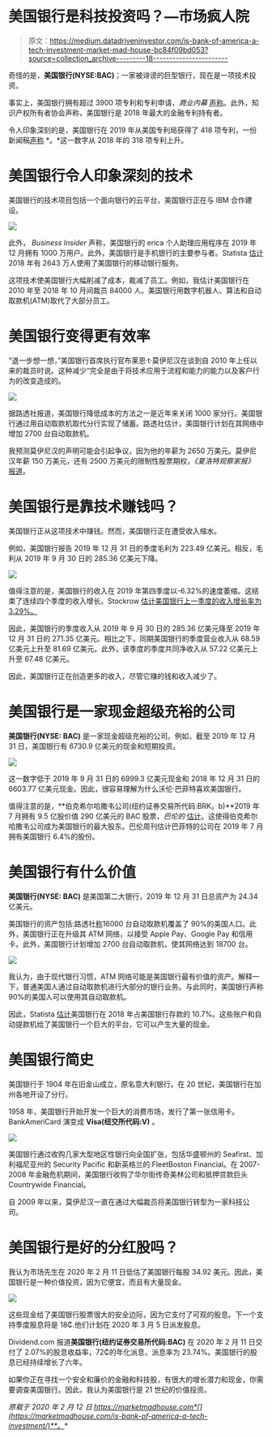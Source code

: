 # 美国银行是科技投资吗？—市场疯人院

> 原文：<https://medium.datadriveninvestor.com/is-bank-of-america-a-tech-investment-market-mad-house-bc84f09bd053?source=collection_archive---------18----------------------->

奇怪的是，**美国银行(NYSE:BAC)**；一家被诽谤的巨型银行，现在是一项技术投资。

事实上，美国银行拥有超过 3900 项专利和专利申请，*商业内幕* [声称](https://www.businessinsider.com/bank-of-america-record-patents-2019-accelerate-innovation-pace-2020-2)。此外，知识产权所有者协会声称，美国银行是 2018 年最大的金融专利持有者。

令人印象深刻的是，美国银行在 2019 年从美国专利局获得了 418 项专利，一份新闻稿[声称](https://newsroom.bankofamerica.com/press-releases/online-banking-and-technology/bank-america-received-more-patents-2019-any-other-year?utm_source=Triggermail&utm_medium=email&utm_campaign=Post%20Blast%20bii-banking:%20BofA%20earned%20record%20number%20of%20patents%20in%202019%20%7C%20HSBC%20considers%20further%20job%20cuts%20%7C%20Kasisto%20raises%20%2422M%20for%20chatbot&utm_term=BII%20List%20Banking%20ALL) *。*这一数字从 2018 年的 318 项专利上升。

# 美国银行令人印象深刻的技术

美国银行的技术项目包括一个面向银行的云平台，美国银行正在与 IBM 合作建设。

![](img/9591aa06a2d3de0b4be903f391b06e4a.png)

此外， *Business Insider* 声称，美国银行的 erica 个人助理应用程序在 2019 年 12 月拥有 1000 万用户。此外，美国银行是手机银行的主要参与者。Statista [估计](https://www.statista.com/statistics/592965/mobile-banking-users-of-bank-of-america/)2018 年有 2643 万人使用了美国银行的移动银行服务。

这项技术使美国银行大幅削减了成本，裁减了员工。例如，我估计美国银行在 2010 年至 2018 年 10 月间裁员 84000 人。美国银行用数字机器人、算法和自动取款机(ATM)取代了大部分员工。

# 美国银行变得更有效率

“退一步想一想，”美国银行首席执行官布莱恩·t·莫伊尼汉在谈到自 2010 年上任以来的裁员时说。这种减少“完全是由于将技术应用于流程和能力的能力以及客户行为的改变造成的。

![](img/06c527965e8394e031e8e35ec0a5302d.png)

据路透社报道，美国银行降低成本的方法之一是近年来关闭 1000 家分行。美国银行通过用自动取款机取代分行实现了储蓄。路透社估计，美国银行计划在其网络中增加 2700 台自动取款机。

我预测莫伊尼汉的声明可能会引起争议，因为他的年薪为 2650 万美元。莫伊尼汉年薪 150 万美元，还有 2500 万美元的限制性股票期权，*《夏洛特观察家报》* [报道](https://www.charlotteobserver.com/news/business/article240091843.html)。

# 美国银行是靠技术赚钱吗？

美国银行正从这项技术中赚钱。然而，美国银行正在遭受收入缩水。

例如，美国银行报告 2019 年 12 月 31 日的季度毛利为 223.49 亿美元。相反，毛利从 2019 年 9 月 30 日的 285.36 亿美元下降。

![](img/5dbb90c3e459b51a6fb5d8fd57911ad2.png)

值得注意的是，美国银行的收入在 2019 年第四季度以-6.32%的速度萎缩。这结束了连续四个季度的收入增长。Stockrow [估计美国银行上一季度的收入增长率为 3.29%。](https://stockrow.com/BAC/financials/income/quarterly)

因此，美国银行的季度收入从 2019 年 9 月 30 日的 285.36 亿美元降至 2019 年 12 月 31 日的 271.35 亿美元。相比之下，同期美国银行的季度营业收入从 68.59 亿美元上升至 81.69 亿美元。此外，该季度的季度共同净收入从 57.22 亿美元上升至 67.48 亿美元。

因此，美国银行正在创造更多的收入，尽管它赚的钱和收入减少了。

# 美国银行是一家现金超级充裕的公司

**美国银行(NYSE: BAC)** 是一家现金超级充裕的公司。例如，截至 2019 年 12 月 31 日，美国银行有 6730.9 亿美元的现金和短期投资。

![](img/7ccff32992d49db3808235cea76e3c40.png)

这一数字低于 2019 年 9 月 31 日的 6999.3 亿美元现金和 2018 年 12 月 31 日的 6603.77 亿美元现金。因此，很容易理解为什么沃伦·巴菲特喜欢美国银行。

值得注意的是，**伯克希尔哈撒韦公司(纽约证券交易所代码:BRK。b)**2019 年 7 月拥有 9.5 亿股价值 290 亿美元的 BAC 股票，*巴伦的* [估计](https://www.barrons.com/articles/warren-buffett-buys-more-bank-of-america-stock-with-berkshires-stake-now-worth-29-billion-51564175390)。这使得伯克希尔哈撒韦公司成为美国银行的最大股东。巴伦周刊估计巴菲特的公司在 2019 年 7 月拥有美国银行 6.4%的股份。

# 美国银行有什么价值

**美国银行(NYSE: BAC)** 是美国第二大银行，2019 年 12 月 31 日总资产为 24.34 亿美元。

美国银行的资产包括:路透社[称](https://www.reuters.com/article/us-bofaml-branches/bank-of-america-ramps-up-branch-modernization-idUSKCN1RH1H9)16000 台自动取款机覆盖了 90%的美国人口。此外，美国银行正在升级其 ATM 网络，以接受 Apple Pay、Google Pay 和信用卡。此外，美国银行计划增加 2700 台自动取款机，使其网络达到 18700 台。

![](img/fa98b61e59e53ca3defae9c3ee242b79.png)

我认为，由于现代银行习惯，ATM 网络可能是美国银行最有价值的资产。解释一下，普通美国人通过自动取款机进行大部分的银行业务。与此同时，美国银行声称 90%的美国人可以使用其自动取款机。

因此，Statista [估计](https://www.statista.com/statistics/727546/market-share-of-leading-banks-usa-domestic-deposits/)美国银行在 2018 年占美国银行存款的 10.7%。这些账户和自动提款机给了美国银行一个巨大的平台，它可以产生大量的现金。

# 美国银行简史

美国银行于 1904 年在旧金山成立，原名意大利银行。在 20 世纪，美国银行在加州各地开设了分行。

1958 年，美国银行开始开发一个巨大的消费市场，发行了第一张信用卡。BankAmeriCard 演变成 **Visa(纽交所代码:V)** 。

![](img/29faa801eb51cc6a839a3fb53f3dbd4b.png)

美国银行通过收购几家大型地区性银行向全国扩张，包括华盛顿州的 Seafirst、加利福尼亚州的 Security Pacific 和新英格兰的 FleetBoston Financial。在 2007-2008 年金融危机期间，美国银行收购了华尔街传奇美林公司和抵押贷款巨头 Countrywide Financial。

自 2009 年以来，莫伊尼汉一直在通过大幅裁员将美国银行转型为一家科技公司。

# 美国银行是好的分红股吗？

我认为市场先生在 2020 年 2 月 11 日低估了美国银行每股 34.92 美元。因此，美国银行是一种价值投资，因为它便宜，而且有大量现金。

![](img/a8c7ef275387444d343da7056fba574d.png)

这些现金给了美国银行股票很大的安全边际，因为它支付了可观的股息。下一个支持季度股息将是 18₵.他们计划在 2020 年 3 月 5 日派发股息。

Dividend.com 报道**美国银行(纽约证券交易所代码:BAC)** 在 2020 年 2 月 11 日交付了 2.07%的股息收益率，72₵的年化派息，派息率为 23.74%。美国银行的股息已经持续增长了六年。

如果你正在寻找一个安全和廉价的金融和科技股，有很大的增长潜力和现金，你需要调查美国银行。因此，我认为美国银行是 21 世纪的价值投资。

*原载于 2020 年 2 月 12 日 https://marketmadhouse.com*[](https://marketmadhouse.com/is-bank-of-america-a-tech-investment/)**。**